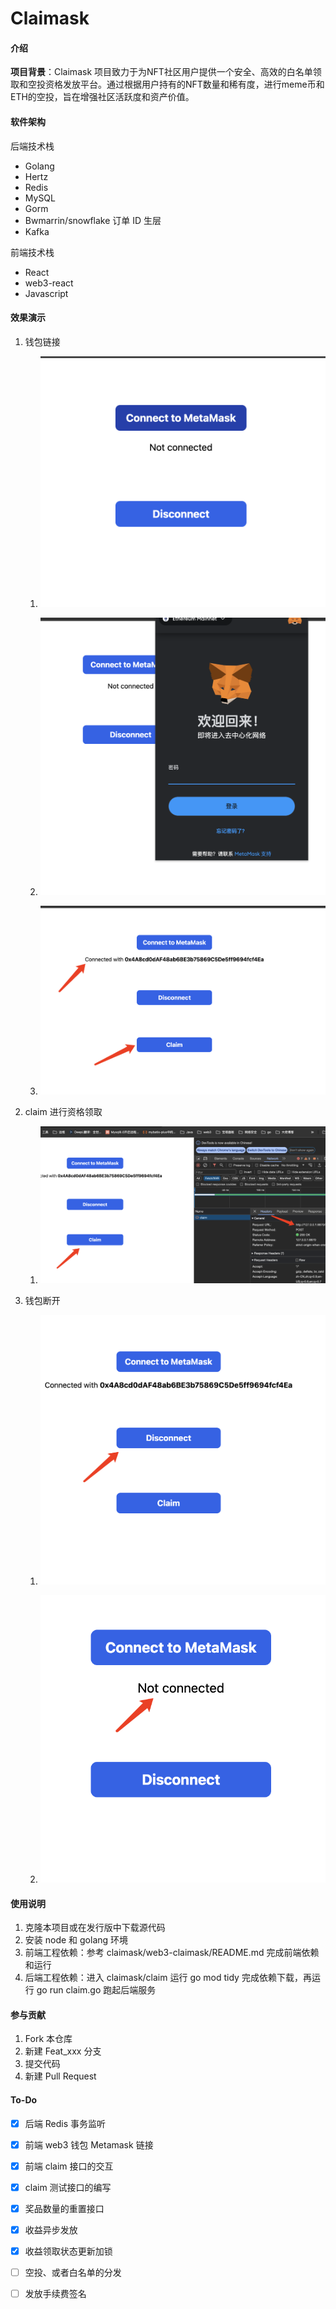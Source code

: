 # Claimask

#### 介绍

**项目背景**：Claimask 项目致力于为NFT社区用户提供一个安全、高效的白名单领取和空投资格发放平台。通过根据用户持有的NFT数量和稀有度，进行meme币和ETH的空投，旨在增强社区活跃度和资产价值。

#### 软件架构

后端技术栈

- Golang
- Hertz
- Redis
- MySQL
- Gorm
- Bwmarrin/snowflake 订单 ID 生层
- Kafka

前端技术栈

- React
- web3-react
- Javascript

#### 效果演示


1. 钱包链接

   1. ![Image text](https://github.com/Orlandoo24/claimask/blob/main/doc/img/image-20240321220345790.png)

   2. ![Image text](https://github.com/Orlandoo24/claimask/blob/main/doc/img/image-20240321220430461.png)

   3. ![Image text](https://github.com/Orlandoo24/claimask/blob/main/doc/img/image-20240321220523373.png) 

2. claim 进行资格领取

   1. ![Image text](https://github.com/Orlandoo24/claimask/blob/main/doc/img/image-20240321220621749.png)

3. 钱包断开

   1. ![Image text](https://github.com/Orlandoo24/claimask/blob/main/doc/img/image-20240321220644503.png)

   2. ![Image text](https://github.com/Orlandoo24/claimask/blob/main/doc/img/image-20240321220723172.png)

      

   

   



#### 使用说明

1.  克隆本项目或在发行版中下载源代码
2.  安装 node 和 golang 环境
3.  前端工程依赖：参考 claimask/web3-claimask/README.md 完成前端依赖和运行 
4.  后端工程依赖：进入 claimask/claim 运行 go mod tidy 完成依赖下载，再运行 go run claim.go 跑起后端服务


#### 参与贡献

1.  Fork 本仓库
2.  新建 Feat_xxx 分支
3.  提交代码
4.  新建 Pull Request

#### To-Do

- [x] 后端 Redis 事务监听

- [x] 前端 web3 钱包 Metamask 链接

- [x] 前端 claim 接口的交互

- [x] claim 测试接口的编写

- [x] 奖品数量的重置接口

- [x] 收益异步发放

- [x] 收益领取状态更新加锁

- [ ] 空投、或者白名单的分发

- [ ] 发放手续费签名

  
